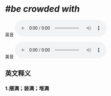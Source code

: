 # ***\#be crowded with*** 
英音
<audio src="./media/be crowded with1_AAC.aac" controls="controls"></audio>

美音
<audio src="./media/be crowded with2_AAC.aac" controls="controls"></audio>



  

英文释义
---
### 1.**摆满；装满；堆满**  


